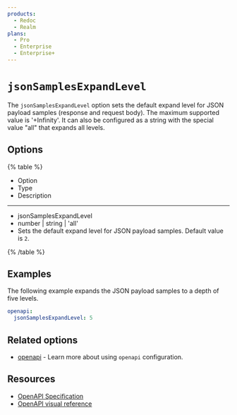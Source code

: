 ```yaml
---
products:
  - Redoc
  - Realm
plans:
  - Pro
  - Enterprise
  - Enterprise+
---
```

# `jsonSamplesExpandLevel`

The `jsonSamplesExpandLevel` option sets the default expand level for JSON payload samples (response and request body). The maximum supported value is '+Infinity'. It can also be configured as a string with the special value "all" that expands all levels.

## Options

{% table %}

* Option
* Type
* Description

---

* jsonSamplesExpandLevel
* number | string | 'all'
* Sets the default expand level for JSON payload samples. Default value is `2`.


{% /table %}

## Examples

The following example expands the JSON payload samples to a depth of five levels.

```yaml {% title="redocly.yaml" %}
openapi:
  jsonSamplesExpandLevel: 5
```

## Related options

- [openapi](./index.md) - Learn more about using `openapi` configuration.

## Resources

- [OpenAPI Specification](https://spec.openapis.org/oas/latest.html)
- [OpenAPI visual reference](https://redocly.com/docs/openapi-visual-reference/)
